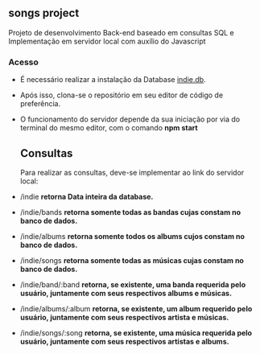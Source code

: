 ## songs project
Projeto de desenvolvimento Back-end baseado em consultas SQL e Implementação em servidor local com auxílio do Javascript

### Acesso
- É necessário realizar a instalação da Database [indie.db](indie.db).
- Após isso, clona-se o repositório em seu editor de código de preferência.
- O funcionamento do servidor depende da sua iniciação por via do terminal do mesmo editor, com o comando **npm start**

  ## Consultas
  Para realizar as consultas, deve-se implementar ao link do servidor local:

- /indie **retorna Data inteira da database.**
- /indie/bands **retorna somente todas as bandas cujas constam no banco de dados.**
- /indie/albums **retorna somente todos os albums cujos constam no banco de dados.**
- /indie/songs **retorna somente todas as músicas cujas constam no banco de dados.**
- /indie/band/:band **retorna, se existente, uma banda requerida pelo usuário, juntamente com seus respectivos albums e músicas.**
- /indie/albums/:album **retorna, se existente, um album requerido pelo usuário, juntamente com seus respectivos artista e músicas.**
- /indie/songs/:song **retorna, se existente, uma música requerida pelo usuário, juntamente com seus respectivos artistas e albums.**


  

